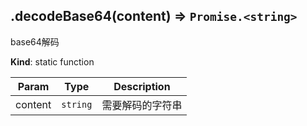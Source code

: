 <a name="module_miot/host/crypto.decodeBase64"></a>

## .decodeBase64(content) ⇒ <code>Promise.&lt;string&gt;</code>
base64解码

**Kind**: static function  

| Param | Type | Description |
| --- | --- | --- |
| content | <code>string</code> | 需要解码的字符串 |

